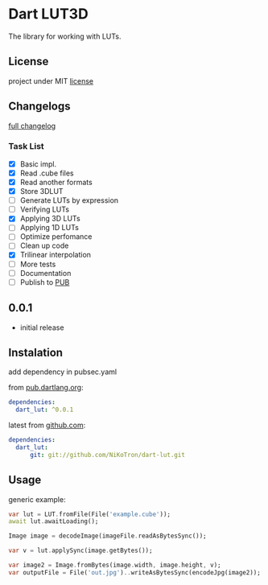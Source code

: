 # Dart LUT3D

The library for working with LUTs.

## License

project under MIT [license][license]

## Changelogs

[full changelog][changelog]

### Task List

- [x] Basic impl.
- [x] Read .cube files
- [x] Read another formats
- [x] Store 3DLUT
- [ ] Generate LUTs by expression
- [ ] Verifying LUTs
- [x] Applying 3D LUTs
- [ ] Applying 1D LUTs
- [ ] Optimize perfomance
- [ ] Clean up code
- [x] Trilinear interpolation
- [ ] More tests
- [ ] Documentation
- [ ] Publish to [PUB][pub]

## 0.0.1
- initial release

## Instalation

add dependency in pubsec.yaml

from [pub.dartlang.org][pub-repo]:

```yaml
dependencies:
  dart_lut: ^0.0.1
```

latest from [github.com][github-repo]:

```yaml
dependencies:
  dart_lut:
      git: git://github.com/NiKoTron/dart-lut.git
```

## Usage

generic example:

```dart
var lut = LUT.fromFile(File('example.cube'));
await lut.awaitLoading();

Image image = decodeImage(imageFile.readAsBytesSync());

var v = lut.applySync(image.getBytes());

var image2 = Image.fromBytes(image.width, image.height, v);
var outputFile = File('out.jpg')..writeAsBytesSync(encodeJpg(image2));
```

[pub]: https://pub.dartlang.org
[license]: LICENSE
[changelog]: CHANGELOG.md
[pub-repo]: https://pub.dartlang.org/dart-lut
[github-repo]: https://github.com/NiKoTron/dart-lut